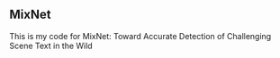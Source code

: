 MixNet
---
This is my code for MixNet: Toward Accurate Detection of Challenging Scene Text in the Wild

